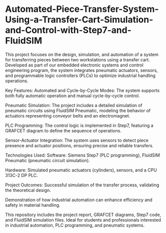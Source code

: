 # Automated-Piece-Transfer-System-Using-a-Transfer-Cart-Simulation-and-Control-with-Step7-and-FluidSIM
This project focuses on the design, simulation, and automation of a system for transferring pieces between two workstations using a transfer cart. Developed as part of our embedded electronic systems and control engineering program, the system integrates pneumatic actuators, sensors, and programmable logic controllers (PLCs) to optimize industrial handling operations.

Key Features:
Automated and Cycle-by-Cycle Modes: The system supports both fully automatic operation and manual cycle-by-cycle control.

Pneumatic Simulation: The project includes a detailed simulation of pneumatic circuits using FluidSIM Pneumatic, modeling the behavior of actuators representing conveyor belts and an electromagnet.

PLC Programming: The control logic is implemented in Step7, featuring a GRAFCET diagram to define the sequence of operations.

Sensor-Actuator Integration: The system uses sensors to detect piece presence and actuator positions, ensuring precise and reliable transfers.

Technologies Used:
Software: Siemens Step7 (PLC programming), FluidSIM Pneumatic (pneumatic circuit simulation).

Hardware: Simulated pneumatic actuators (cylinders), sensors, and a CPU 313C-2 DP PLC.

Project Outcomes:
Successful simulation of the transfer process, validating the theoretical design.

Demonstration of how industrial automation can enhance efficiency and safety in material handling.

This repository includes the project report, GRAFCET diagrams, Step7 code, and FluidSIM simulation files. Ideal for students and professionals interested in industrial automation, PLC programming, and pneumatic systems.
